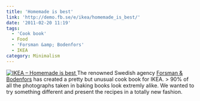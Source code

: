 ```yaml
---
title: 'Homemade is best'
link: 'http://demo.fb.se/e/ikea/homemade_is_best/'
date: '2011-02-20 11:19'
tags:
  - 'Cook book'
  - Food
  - 'Forsman &amp; Bodenfors'
  - IKEA
category: Minimalism
---
```


[ ![](http://demo.fb.se/e/ikea/homemade_is_best/midres/IKEA_rutshastsko_rec_0028.jpg "IKEA – Homemade is best") ](http://demo.fb.se/e/ikea/homemade_is_best/) The renowned Swedish agency [Forsman & Bodenfors](http://fb.se) has created a pretty but unusual cook book for IKEA. > 90% of all the photographs taken in baking books look extremly alike. We wanted to try something different and present the recipes in a totally new fashion.
